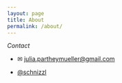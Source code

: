 ```yaml
---
layout: page
title: About
permalink: /about/
---
```


*Contact*

- &#9993; julia.partheymueller@gmail.com

- <i class="fa fa-twitter"></i><a href="https://twitter.com/schnizzl">@schnizzl</a><br/>




